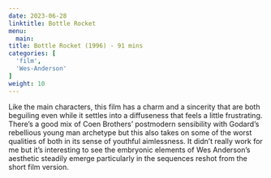 ```yaml
---
date: 2023-06-28
linktitle: Bottle Rocket
menu:
  main:
title: Bottle Rocket (1996) - 91 mins
categories: [
  'film',
  'Wes-Anderson'
]
weight: 10
---
```


Like the main characters, this film has a charm and a sincerity that are both beguiling even while it settles into a diffuseness that feels a little frustrating. There’s a good mix of Coen Brothers’ postmodern sensibility with Godard’s rebellious young man archetype but this also takes on some of the worst qualities of both in its sense of youthful aimlessness. It didn’t really work for me but it’s interesting to see the embryonic elements of Wes Anderson’s aesthetic steadily emerge particularly in the sequences reshot from the short film version.
